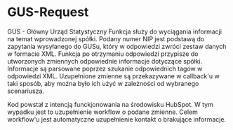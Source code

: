 # GUS-Request

GUS - Główny Urząd Statystyczny
Funkcja służy do wyciągania informacji na temat wprowadzonej spółki.
Podany numer NIP jest podstawą do zapytania wysyłanego do GUSu, który w odpowiedzi zwróci zestaw danych w formacie XML.
Funkcja po otrzymaniu odpowiedzi przypisze do utworzonych zmiennych odpowiednie informacje dotyczące spółki.
Informacje są parsowane poprzez szukanie odpowiednich tagów w odpowiedzi XML.
Uzupełnione zmienne są przekazywane w callback'u w taki sposób, aby można było ich użyć w zależności od wybranego scenariusza. 

Kod powstał z intencją funckjonowania na środowisku HubSpot.
W tym wypadku jest to uzupełnienie workflow o podane zmienne. 
Celem workflow'u jest automatyczne uzupełnienie kontakt o brakujące informacje.
